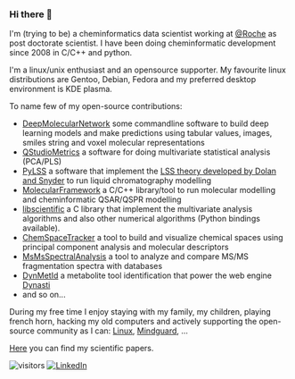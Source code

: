 ### Hi there 👋

I'm (trying to be) a cheminformatics data scientist working at [@Roche](https://github.com/Roche) as post doctorate scientist. 
I have been doing cheminformatic development since 2008 in C/C++ and python.

I'm a linux/unix enthusiast and an opensource supporter.
My favourite linux distributions are Gentoo, Debian, Fedora and my preferred desktop environment is KDE plasma.

To name few of my open-source contributions:
* [DeepMolecularNetwork](https://github.com/gmrandazzo/DeepMolecularNetwork) some commandline software to build deep learning models and make predictions using tabular values, images, smiles string and voxel molecular representations
* [QStudioMetrics](https://github.com/gmrandazzo/QStudioMetrics) a software for doing multivariate statistical analysis (PCA/PLS)
* [PyLSS](https://github.com/gmrandazzo/PyLSS) a software that implement the [LSS theory developed by Dolan and Snyder](https://www.chromatographytoday.com/article/bioanalytical/40/imre_molnr_hans-jrgen_rieger_rbert_kormny/chromatography_modelling_in_high_performance_liquid_chromatography_method_development/1387) to run liquid chromatography modelling
* [MolecularFramework](https://github.com/gmrandazzo/MolecularFramework) a C/C++ library/tool to run molecular modelling and cheminformatic QSAR/QSPR modelling
* [libscientific](https://github.com/gmrandazzo/libscientific) a C library that implement the multivariate analysis algorithms and also other numerical algorithms (Python bindings available).
* [ChemSpaceTracker](https://github.com/gmrandazzo/ChemSpaceTracker) a tool to build and visualize chemical spaces using principal component analysis and molecular descriptors
* [MsMsSpectralAnalysis](https://github.com/gmrandazzo/MsMsSpectralAnalysis) a tool to analyze and compare MS/MS fragmentation spectra with databases 
* [DynMetId](https://github.com/gmrandazzo/DynMetId) a metabolite tool identification that power the web engine [Dynasti](https://dynasti.vital-it.ch/)
* and so on... 

During my free time I enjoy staying with my family, my children, playing french horn, hacking my old computers and actively supporting the open-source community as I can: [Linux](https://lore.kernel.org/linux-wireless/20200405220659.45621-1-chunkeey@gmail.com/#r), [Mindguard](https://github.com/asbestomolesto/mindguard), ... 

[Here](https://scholar.google.com/citations?user=3JSLI6MAAAAJ&hl=en) you can find my scientific papers.



![visitors](https://visitor-badge.glitch.me/badge?page_id=gmrandazzo.gmrandazzo)
[![LinkedIn](https://img.shields.io/badge/LinkedIn--_.svg?style=social&logo=linkedin)](https://www.linkedin.com/in/gmrandazzo/)


